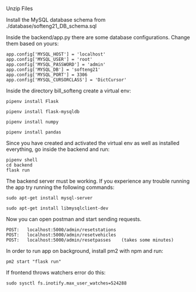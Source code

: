 Unzip Files

Install the MySQL database schema from ./database/softeng21_DB_schema.sql

Inside the backend/app.py there are some database configurations.
Change them based on yours:

    app.config['MYSQL_HOST'] = 'localhost'
    app.config['MYSQL_USER'] = 'root'
    app.config['MYSQL_PASSWORD'] = 'admin'
    app.config['MYSQL_DB'] = 'softeng21'
    app.config['MYSQL_PORT'] = 3306
    app.config['MYSQL_CURSORCLASS'] = 'DictCursor'



Inside the directory bill_softeng create a virtual env:

    pipenv install Flask

    pipenv install flask-mysqldb

    pipenv install numpy

    pipenv install pandas



Since you have created and activated the virtual env as well as installed everything,
go inside the backend and run:

    pipenv shell
    cd backend
    flask run

The backend server must be working.
If you experience any trouble running the app try running the following commands:

    sudo apt-get install mysql-server

    sudo apt-get install libmysqlclient-dev


Now you can open postman and start sending requests.

	POST:   localhost:5000/admin/resetstations
	POST:   localhost:5000/admin/resetvehicles
	POST:   localhost:5000/admin/resetpasses    (takes some minutes)


In order to run app on background, install pm2 with npm and run:

	pm2 start "flask run"

If frontend throws watchers error do this:

    sudo sysctl fs.inotify.max_user_watches=524288

